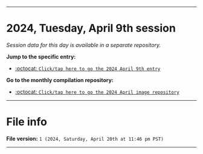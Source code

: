 
***

# 2024, Tuesday, April 9th session

_Session data for this day is available in a separate repository._

**Jump to the specific entry:**

- [:octocat: `Click/tap here to go the 2024 April 9th entry`](https://github.com/seanpm2001/SeansLifeArchive_Images_MotorWorld_CarFactory_Y2024_V4/tree/SeansLifeArchive_Images_MotorWorld_CarFactory_Y2024_V4_Main-dev/04_April/09/)

**Go to the monthly compilation repository:**

- [:octocat: `Click/tap here to go the 2024 April image repository`](https://github.com/seanpm2001/SeansLifeArchive_Images_MotorWorld_CarFactory_Y2024_V4/)

***

# File info

**File version:** `1 (2024, Saturday, April 20th at 11:46 pm PST)`

***
